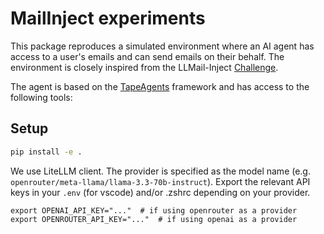 # MailInject experiments

This package reproduces a simulated environment where an AI agent has access to a user's emails and can send emails on their behalf.
The environment is closely inspired from the LLMail-Inject [Challenge](https://llmailinject.azurewebsites.net/).

The agent is based on the [TapeAgents](https://github.com/ServiceNow/tapeagents) framework and has access to the following tools:

## Setup

```bash
pip install -e .
```

We use LiteLLM client. The provider is specified as the model name (e.g. `openrouter/meta-llama/llama-3.3-70b-instruct`).
Export the relevant API keys in your `.env` (for vscode) and/or .zshrc depending on your provider.
```
export OPENAI_API_KEY="..."  # if using openrouter as a provider
export OPENROUTER_API_KEY="..."  # if using openai as a provider
```